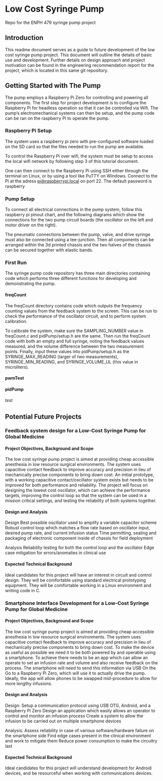 # Low Cost Syringe Pump
Repo for the ENPH 479 syringe pump project

## Introduction
This readme document serves as a guide to future development of the low cost syringe pump project. This document will outline the details of basic use and development. Further details on design approach and project motivation can be found in the engineering recommendation report for the project, which is located in this same git repository. 

## Getting Started with The Pump
The pump employs a Raspberry Pi Zero for controlling and powering all components. The first step for project development is to configure the Raspberry Pi for headless operation so that it can be controlled via Wifi. The pump’s electromechanical systems can then be setup, and the pump code can be ran on the raspberry Pi to operate the pump.

### Raspberry Pi Setup
The system uses a raspberry pi zero with pre-configured software loaded on the SD card so that the files needed to run the pump are available. 

To control the Raspberry Pi over wifi, the system must be setup to access the local wifi network by following step 3 of this tutorial document.

One can then connect to the Raspberry Pi using SSH either through the terminal on Linux, or by using a tool like PuTTY on Windows. Connect to the Pi at the adress pi@raspberrypi.local on port 22. The default password is raspberry

### Pump Setup
To connect all electrical connections in the pump system, follow this raspberry pi pinout chart, and the following diagrams which show the connections for the two pump circuit boards (the oscillator on the left and motor driver on the right).

The pneumatic connections between the pump, valve, and drive syringe must also be connected using a tee-junction. Then all components can be arranged within the 3d printed chassis and the two halves of the chassis can be secured together with elastic bands. 

### First Run
The syringe pump code repository has three main directories containing code which performs three different functions for developing and demonstrating the pump.

#### freqCount
The freqCount directory contains code which outputs the frequency counting values from the feedback system to the screen. This can be run to check the performance of the oscillator circuit, and to perform system calibration. 

To calibrate the system, make sure the SAMPLING_NUMBER value in freqCount.c and pidPump/setup.h are the same. Then run the freqCount code with both an empty and full syringe, noting the feedback values measured, and the volume difference between the two measurement points. Finally, input these values into pidPump/setup.h as the SYRINGE_MAX_READING (larger of two measurements), SYRINGE_MIN_READING, and SYRINGE_VOLUME_UL (this value in microliters).

#### pwmTest

#### pidPump

###### test
## Potential Future Projects 

### Feedback system design for a Low-Cost Syringe Pump for Global Medicine

#### Project Objectives, Background and Scope
The low cost syringe pump project is aimed at providing cheap accessible anesthesia in low resource surgical environments. The system uses capacitive contact feedback to improve accuracy and precision in lieu of mechanically precise components to bring down cost. An initial prototype, with a working capacitive contact/oscillator system exists but needs to be improved for both performance and reliability. The project will focus on designing the lowest cost oscillator, which can achieve the performance targets, improving the control loop so that the system can be used in a mission critical settings, and testing the reliability of both systems together. 

#### Design and Analysis
Design
Best possible oscillator used to amplify a variable capacitor scheme
Robust control loop which matches a flow rate based on oscillator input, desired pump rate, and current infusion status
Time permitting, sealing and packaging of electronic component inside of chassis for field deployment

Analysis
Reliability testing for both the control loop and the oscillator 
Edge case mitigation for errors/anomalies in clinical use

#### Expected Technical Background
Ideal candidates for this project will have an interest in circuit and control design. They will be comfortable using standard electrical prototyping equipment. They will be comfortable working in a Linux environment and writing code in C. 

### Smartphone Interface Development for a Low-Cost Syringe Pump for Global Medicine

#### Project Objectives, Background and Scope
The low cost syringe pump project is aimed at providing cheap accessible anesthesia in low resource surgical environments. The system uses capacitive contact feedback to improve accuracy and precision in lieu of mechanically precise components to bring down cost. To make the device as useful as possible we need it to be both powered by and operable using a smartphone. To achieve there needs to be an app which can allow an operate to set an infusion rate and volume and also receive feedback on the process. The smartphone will need to send this information via USB On the Go to a Raspberry Pi Zero, which will use it to actually drive the pump. Ideally, the app will allow phones to be swapped mid-procedure to allow for more lengthy infusions.

#### Design and Analysis
Design:
Setup a communication protocol using USB OTG, Android, and a Raspberry Pi Zero
Design an application which easily allows an operator to control and monitor an infusion process 
Create a system to allow the infusion to be carried out on multiple smartphone devices 

Analysis:
Assess reliability in case of various software/hardware failure on the smartphone side
Find edge cases present in the clinical environment and work to mitigate them
Reduce power consumption to make the circuitry last

#### Expected Technical Background
Ideal candidates for this project will understand development for Android devices, and be resourceful when working with communications devices.
